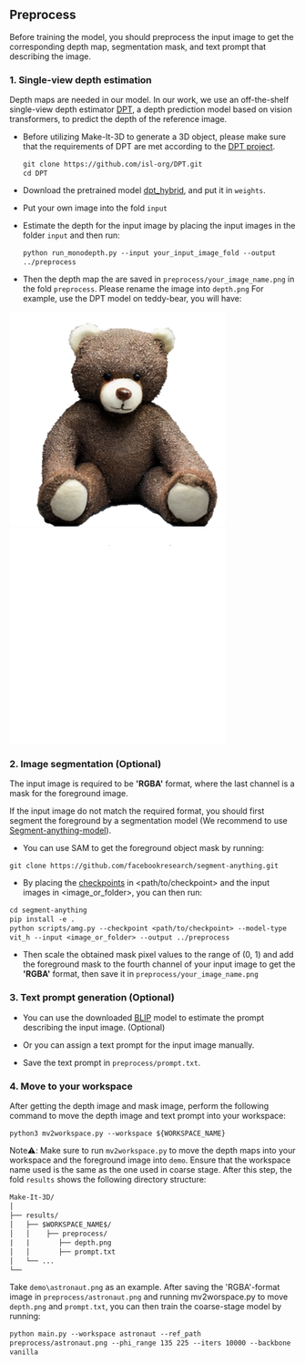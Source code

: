 ## Preprocess

Before training the model, you should preprocess the input image to get the corresponding depth map, segmentation mask, and 
text prompt that describing the image.



### 1. Single-view depth estimation
Depth maps are needed in our model.
In our work, we use an off-the-shelf single-view depth estimator [DPT](https://github.com/isl-org/DPT), a depth prediction model based on vision transformers, to predict the depth of the reference image. 

- Before utilizing Make-It-3D to generate a 3D object, please make sure that the requirements of DPT are met according to the [DPT project](https://github.com/isl-org/DPT).
  ```
  git clone https://github.com/isl-org/DPT.git
  cd DPT
  ```
- Download the pretrained model [dpt_hybrid](https://github.com/intel-isl/DPT/releases/download/1_0/dpt_hybrid-midas-501f0c75.pt), and put it in `weights`.

- Put your own image into the fold ```input```

- Estimate the depth for the input image by placing the input images in the folder ```input``` and then run: 
  ```
  python run_monodepth.py --input your_input_image_fold --output ../preprocess
  ```
- Then the depth map the are saved in ```preprocess/your_image_name.png``` in the fold ```preprocess```. Please rename the image into ```depth.png```
For example, use the DPT model on teddy-bear, you will have:

![](../demo/teddy.png) <img src="../results/teddy/preprocess/depth.png" width="378" heigh="378"/>
### 2. Image segmentation (Optional)

The input image is required to be **'RGBA'** format, where the last channel is a mask for the foreground image.

If the input image do not match the required format, you should first segment the foreground by a segmentation model (We recommend to use [Segment-anything-model](https://github.com/facebookresearch/segment-anything)).

- You can use SAM to get the foreground object mask by running:
```
git clone https://github.com/facebookresearch/segment-anything.git
```

- By placing the [checkpoints](https://dl.fbaipublicfiles.com/segment_anything/sam_vit_h_4b8939.pth) in <path/to/checkpoint> and the input images in <image_or_folder>, you can then run:
```
cd segment-anything
pip install -e .
python scripts/amg.py --checkpoint <path/to/checkpoint> --model-type vit_h --input <image_or_folder> --output ../preprocess
```
- Then scale the obtained mask pixel values to the range of (0, 1) and add the foreground mask to the fourth channel of your input image to get the **'RGBA'** format, then save it in ``preprocess/your_image_name.png``


### 3. Text prompt generation (Optional)

- You can use the downloaded [BLIP](https://github.com/salesforce/BLIP) model to estimate the prompt describing the input image. (Optional)

- Or you can assign a text prompt for the input image manually.

- Save the text prompt in ```preprocess/prompt.txt```.


### 4. Move to your workspace

After getting the depth image and mask image, perform the following command to  move the depth image and text prompt into your workspace:
```
python3 mv2workspace.py --workspace ${WORKSPACE_NAME}
```

Note⚠️: Make sure to run ```mv2workspace.py``` to move the depth maps into your workspace and the foreground image into ```demo```. Ensure that the workspace name used is the same as the one used in coarse stage.
After this step, the fold ```results``` shows the following directory structure:
```
Make-It-3D/
│
├── results/
│   ├── $WORKSPACE_NAME$/
│   │    ├── preprocess/
|   |       ├── depth.png
│   │       ├── prompt.txt
│   └── ...
└── 
```

Take ```demo\astronaut.png``` as an example. After saving the 'RGBA'-format image in ```preprocess/astronaut.png``` and running mv2worspace.py to move ```depth.png``` and ```prompt.txt```, you can then 
train the coarse-stage model by running: 
```
python main.py --workspace astronaut --ref_path preprocess/astronaut.png --phi_range 135 225 --iters 10000 --backbone vanilla
```
